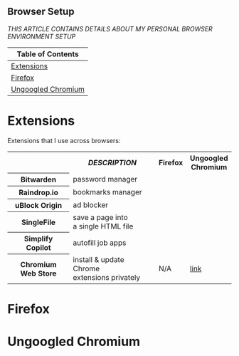 ## Browser Setup

*THIS ARTICLE CONTAINS DETAILS ABOUT MY PERSONAL BROWSER ENVIRONMENT SETUP*


| Table of Contents |
| ----------------- |
| [Extensions](#extensions) |
| [Firefox](#firefox) |
| [Ungoogled Chromium](#ungoogled_chromium) |


# Extensions <a id="extensions"></a>

Extensions that I use across browsers:

<table>
    <tr>
        <td></td>
        <th><i>DESCRIPTION</i></th>
        <th>Firefox</th>
        <th>Ungoogled<br>Chromium</th>
    </tr>
    <tr>
        <th>Bitwarden</th>
        <td>password manager</td>
        <td></td>
        <td></td>
    </tr>
    <tr>
        <th>Raindrop.io</th>
        <td>bookmarks manager</td>
        <td></td>
        <td></td>
    </tr>
    <tr>
        <th>uBlock Origin</th>
        <td>ad blocker</td>
        <td></td>
        <td></td>
    </tr>
    <tr>
        <th>SingleFile</th>
        <td>save a page into<br>a single HTML file</td>
        <td></td>
        <td></td>
    </tr>
    <tr>
        <th>Simplify Copilot</th>
        <td>autofill job apps</td>
        <td></td>
        <td></td>
    </tr>
    <tr>
        <th>Chromium<br>Web Store</th>
        <td>install & update Chrome<br>extensions privately</td>
        <td>N/A</td>
        <td><a href="https://github.com/NeverDecaf/chromium-web-store">link</a></td>
    </tr>
</table>


# Firefox <a id="firefox"></a>


# Ungoogled Chromium <a id="ungoogled_chromium"></a>